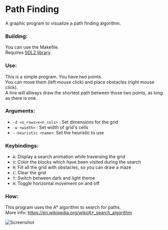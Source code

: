 # Path Finding
A graphic program to visualize a
path finding algorithm.

### Building:
You can use the Makefile. <br>
Requires [SDL2 library](https://www.libsdl.org/).

### Use:
This is a simple program. You have two points. <br>
You can move them (left mouse click) and place obstacles (right mouse click). <br/>
A line will allways draw the shortest path between those
two points, as long as there is one.

### Arguments:
- `-d <n_rows>x<n_cols>` : Set dimensions for the grid
- `-w <width>` : Set width of grid's cells
- `--heuristic <name>`: Set the heuristic to use

### Keybindings:
- `A`: Display a search animation while traversing the grid
- `V`: Color the blocks which have been visited during the search
- `M`: Fill all the grid with obstacles, so you can draw a maze
- `C`: Clear the grid
- `T`: Switch between dark and light theme
- `H`: Toggle horizontal movement on and off

### How:
This program uses the A* algorithm to search for paths. <br/>
More info: <https://en.wikipedia.org/wiki/A*_search_algorithm>

![Screenshot](https://img.saulv.es/path_finding.gif)
